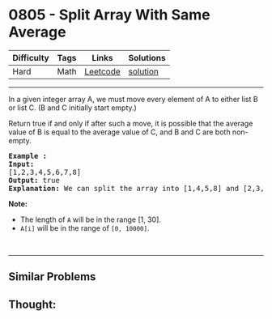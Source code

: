 # 0805 - Split Array With Same Average

Difficulty  | Tags | Links | Solutions
----------- | ---- | ----- | -----
Hard | Math | [Leetcode](https://leetcode.com/problems/split-array-with-same-average) | [solution](https://leetcode.com/problems/split-array-with-same-average/solution/)


-----------

<p>In a given integer array A, we must move every element of A to either list B or list C. (B and C initially start empty.)</p>

<p>Return true if and only if after such a move, it is possible that the average value of B is equal to the average value of C, and B and C are both non-empty.</p>

<pre>
<strong>Example :</strong>
<strong>Input:</strong> 
[1,2,3,4,5,6,7,8]
<strong>Output:</strong> true
<strong>Explanation: </strong>We can split the array into [1,4,5,8] and [2,3,6,7], and both of them have the average of 4.5.
</pre>

<p><strong>Note:</strong></p>

<ul>
	<li>The length of <code>A</code> will be in the range&nbsp;[1, 30].</li>
	<li><code>A[i]</code> will be in the range of <code>[0, 10000]</code>.</li>
</ul>

<p>&nbsp;</p>


-----------


## Similar Problems




## Thought:
